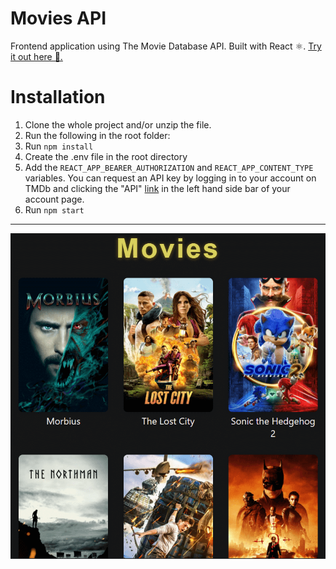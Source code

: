 # Movies API

Frontend application using The Movie Database API. Built with React ⚛️.
[Try it out here 🙌.](https://movies-react-tmdb.herokuapp.com)

# Installation

1. Clone the whole project and/or unzip the file.
2. Run the following in the root folder:
3. Run `npm install`
4. Create the .env file in the root directory
5. Add the `REACT_APP_BEARER_AUTHORIZATION` and `REACT_APP_CONTENT_TYPE` variables. You can request an API key by logging in to your account on TMDb and clicking the "API" [link](https://developers.themoviedb.org/3/getting-started) in the left hand side bar of your account page.
6. Run `npm start`

---

![TODO list sample picture](src/assets/img/movies-app.png "Movies App Image")

